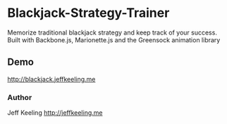 # Blackjack-Strategy-Trainer
Memorize traditional blackjack strategy and keep track of your success. Built with Backbone.js, Marionette.js and the Greensock animation library

## Demo
http://blackjack.jeffkeeling.me

### Author
Jeff Keeling
http://jeffkeeling.me

